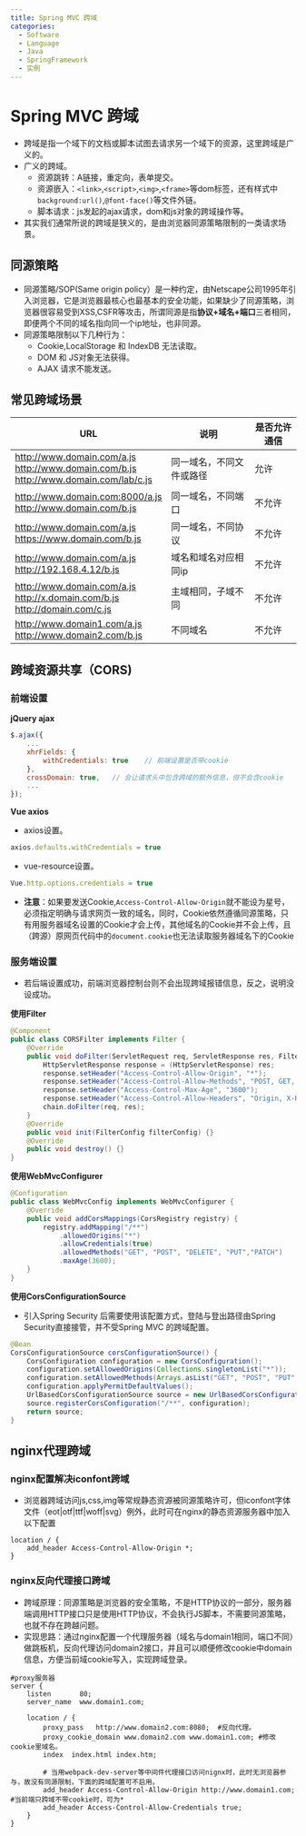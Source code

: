 ```yaml
---
title: Spring MVC 跨域
categories:
  - Software
  - Language
  - Java
  - SpringFramework
  - 实例
---
```

# Spring MVC 跨域

- 跨域是指一个域下的文档或脚本试图去请求另一个域下的资源，这里跨域是广义的。
- 广义的跨域。
    - 资源跳转：A链接，重定向，表单提交。
    - 资源嵌入：`<link>`,`<script>`,`<img>`,`<frame>`等dom标签，还有样式中`background:url()`,`@font-face()`等文件外链。
    - 脚本请求：js发起的ajax请求，dom和js对象的跨域操作等。
- 其实我们通常所说的跨域是狭义的，是由浏览器同源策略限制的一类请求场景。

## 同源策略

- 同源策略/SOP(Same origin policy）是一种约定，由Netscape公司1995年引入浏览器，它是浏览器最核心也最基本的安全功能，如果缺少了同源策略，浏览器很容易受到XSS,CSFR等攻击，所谓同源是指**协议+域名+端口**三者相同，即便两个不同的域名指向同一个ip地址，也非同源。
- 同源策略限制以下几种行为：
    - Cookie,LocalStorage 和 IndexDB 无法读取。
    - DOM 和 JS对象无法获得。
    - AJAX 请求不能发送。

## 常见跨域场景

| URL                                                          | 说明                     | 是否允许通信 |
| ------------------------------------------------------------ | ------------------------ | ------------ |
| http://www.domain.com/a.js<br/>http://www.domain.com/b.js<br/>http://www.domain.com/lab/c.js | 同一域名，不同文件或路径 | 允许         |
| http://www.domain.com:8000/a.js<br/>http://www.domain.com/b.js | 同一域名，不同端口       | 不允许       |
| http://www.domain.com/a.js<br/>https://www.domain.com/b.js   | 同一域名，不同协议       | 不允许       |
| http://www.domain.com/a.js<br/>http://192.168.4.12/b.js      | 域名和域名对应相同ip     | 不允许       |
| http://www.domain.com/a.js<br/>http://x.domain.com/b.js<br/>http://domain.com/c.js | 主域相同，子域不同       | 不允许       |
| http://www.domain1.com/a.js<br/>http://www.domain2.com/b.js  | 不同域名                 | 不允许       |

##  跨域资源共享（CORS)

###  前端设置

**jQuery ajax**

```js
$.ajax({
    ...
    xhrFields: {
        withCredentials: true    // 前端设置是否带cookie
    },
    crossDomain: true,   // 会让请求头中包含跨域的额外信息，但不会含cookie
    ...
});
```

**Vue axios**

- axios设置。

```js
axios.defaults.withCredentials = true
```

- vue-resource设置。

```js
Vue.http.options.credentials = true
```

- **注意**：如果要发送Cookie,`Access-Control-Allow-Origin`就不能设为星号，必须指定明确与请求网页一致的域名，同时，Cookie依然遵循同源策略，只有用服务器域名设置的Cookie才会上传，其他域名的Cookie并不会上传，且（跨源）原网页代码中的`document.cookie`也无法读取服务器域名下的Cookie

### 服务端设置

- 若后端设置成功，前端浏览器控制台则不会出现跨域报错信息，反之，说明没设成功。

**使用Filter**

```java
@Component
public class CORSFilter implements Filter {
    @Override
    public void doFilter(ServletRequest req, ServletResponse res, FilterChain chain) throws IOException, ServletException {
        HttpServletResponse response = (HttpServletResponse) res;
        response.setHeader("Access-Control-Allow-Origin", "*");
        response.setHeader("Access-Control-Allow-Methods", "POST, GET, OPTIONS, DELETE");
        response.setHeader("Access-Control-Max-Age", "3600");
        response.setHeader("Access-Control-Allow-Headers", "Origin, X-Requested-With, Content-Type, Accept");
        chain.doFilter(req, res);
    }
    @Override
    public void init(FilterConfig filterConfig) {}
    @Override
    public void destroy() {}
}
```

**使用WebMvcConfigurer**

```java
@Configuration
public class WebMvcConfig implements WebMvcConfigurer {
    @Override
    public void addCorsMappings(CorsRegistry registry) {
        registry.addMapping("/**")
            .allowedOrigins("*")
            .allowCredentials(true)
            .allowedMethods("GET", "POST", "DELETE", "PUT","PATCH")
            .maxAge(3600);
    }
}
```

**使用CorsConfigurationSource**

- 引入Spring Security 后需要使用该配置方式，登陆与登出路径由Spring Security直接接管，并不受Spring MVC 的跨域配置。

```java
@Bean
CorsConfigurationSource corsConfigurationSource() {
    CorsConfiguration configuration = new CorsConfiguration();
    configuration.setAllowedOrigins(Collections.singletonList("*"));
    configuration.setAllowedMethods(Arrays.asList("GET", "POST", "PUT", "DELETE"));
    configuration.applyPermitDefaultValues();
    UrlBasedCorsConfigurationSource source = new UrlBasedCorsConfigurationSource();
    source.registerCorsConfiguration("/**", configuration);
    return source;
}
```

##  nginx代理跨域

### nginx配置解决iconfont跨域

- 浏览器跨域访问js,css,img等常规静态资源被同源策略许可，但iconfont字体文件（eot|otf|ttf|woff|svg）例外，此时可在nginx的静态资源服务器中加入以下配置

```nginx
location / {
    add_header Access-Control-Allow-Origin *;
}
```

### nginx反向代理接口跨域

- 跨域原理：同源策略是浏览器的安全策略，不是HTTP协议的一部分，服务器端调用HTTP接口只是使用HTTP协议，不会执行JS脚本，不需要同源策略，也就不存在跨越问题。
- 实现思路：通过nginx配置一个代理服务器（域名与domain1相同，端口不同）做跳板机，反向代理访问domain2接口，并且可以顺便修改cookie中domain信息，方便当前域cookie写入，实现跨域登录。

```nginx
#proxy服务器
server {
    listen       80;
    server_name  www.domain1.com;

    location / {
        proxy_pass   http://www.domain2.com:8080;  #反向代理。
        proxy_cookie_domain www.domain2.com www.domain1.com; #修改cookie里域名。
        index  index.html index.htm;

        # 当用webpack-dev-server等中间件代理接口访问nignx时，此时无浏览器参与，故没有同源限制，下面的跨域配置可不启用。
        add_header Access-Control-Allow-Origin http://www.domain1.com;  #当前端只跨域不带cookie时，可为*
        add_header Access-Control-Allow-Credentials true;
    }
}
```